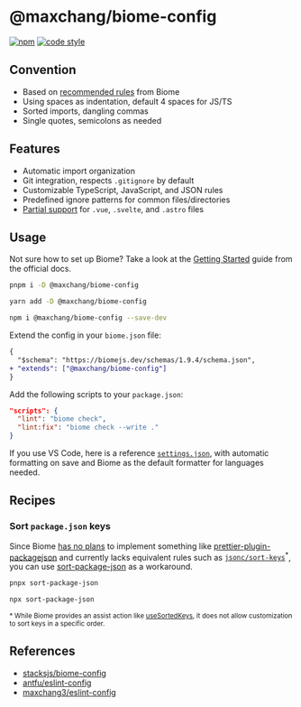 # @maxchang/biome-config

[![npm](https://img.shields.io/npm/v/@maxchang/biome-config?color=444)](https://npmjs.com/package/@maxchang/biome-config) [![code style](https://img.shields.io/badge/Max_Chang-black?style=flat&logoColor=black&label=Code%20Style)](https://github.com/maxchang3/biome-config)

## Convention

- Based on [recommended rules](https://biomejs.dev/linter/rules/#recommended-rules) from Biome
- Using spaces as indentation, default 4 spaces for JS/TS
- Sorted imports, dangling commas
- Single quotes, semicolons as needed

## Features

- Automatic import organization
- Git integration, respects `.gitignore` by default
- Customizable TypeScript, JavaScript, and JSON rules
- Predefined ignore patterns for common files/directories
- [Partial support](https://biomejs.dev/internals/language-support/#html-super-languages-support) for `.vue`, `.svelte`, and `.astro` files

## Usage

Not sure how to set up Biome? Take a look at the [Getting Started](https://biomejs.dev/guides/getting-started/) guide from the official docs.

```bash
pnpm i -D @maxchang/biome-config
```

```bash
yarn add -D @maxchang/biome-config
```

```bash
npm i @maxchang/biome-config --save-dev
```

Extend the config in your `biome.json` file:

```diff
{
  "$schema": "https://biomejs.dev/schemas/1.9.4/schema.json",
+ "extends": ["@maxchang/biome-config"]
}
```

Add the following scripts to your `package.json`:

```json
"scripts": {
  "lint": "biome check",
  "lint:fix": "biome check --write ."
}
```


If you use VS Code, here is a reference [`settings.json`](./.vscode/settings.json), with automatic formatting on save and Biome as the default formatter for languages needed.

## Recipes

### Sort `package.json` keys

Since Biome [has no plans](https://github.com/biomejs/biome/discussions/941#discussioncomment-7715731) to implement something like [prettier-plugin-packagejson](https://github.com/matzkoh/prettier-plugin-packagejson) and currently lacks equivalent rules such as [`jsonc/sort-keys`](https://ota-meshi.github.io/eslint-plugin-jsonc/rules/sort-keys.html)<sup>*</sup>, you can use [sort-package-json](https://github.com/keithamus/sort-package-json) as a workaround.

```bash
pnpx sort-package-json
```

```bash
npx sort-package-json
```

<sub>
* While Biome provides an assist action like <a href="https://next.biomejs.dev/assist/actions/use-sorted-keys/#how-to-configure)">useSortedKeys</a>, it does not allow customization to sort keys in a specific order.
</sub>


## References

- [stacksjs/biome-config](https://github.com/stacksjs/biome-config)
- [antfu/eslint-config](https://github.com/antfu/eslint-config)
- [maxchang3/eslint-config](https://github.com/maxchang3/eslint-config)
